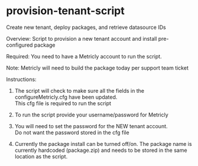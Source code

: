 # provision-tenant-script
Create new tenant, deploy packages, and retrieve datasource IDs 

Overview: Script to provision a new tenant account and install pre-configured package

Required: You need to have a Metricly account to run the script.

Note: Metricly will need to build the package today per support team ticket

Instructions:
1. The script will check to make sure all the fields in the configureMetricly.cfg have been updated.  
	This cfg file is required to run the script

2. To run the script provide your username/password for Metricly

3. You will need to set the password for the NEW tenant account.  
	Do not want the password stored in the cfg file

4. Currently the package install can be turned off/on.  The package name is currently hardcoded (package.zip) and needs to be stored in the same location as the script.
